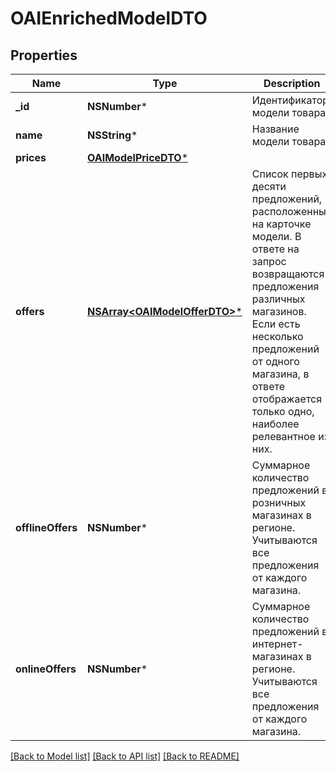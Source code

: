 # OAIEnrichedModelDTO

## Properties
Name | Type | Description | Notes
------------ | ------------- | ------------- | -------------
**_id** | **NSNumber*** | Идентификатор модели товара. | [optional] 
**name** | **NSString*** | Название модели товара. | [optional] 
**prices** | [**OAIModelPriceDTO***](OAIModelPriceDTO.md) |  | [optional] 
**offers** | [**NSArray&lt;OAIModelOfferDTO&gt;***](OAIModelOfferDTO.md) | Список первых десяти предложений, расположенных на карточке модели.  В ответе на запрос возвращаются предложения различных магазинов. Если есть несколько предложений от одного магазина, в ответе отображается только одно, наиболее релевантное из них.  | [optional] 
**offlineOffers** | **NSNumber*** | Суммарное количество предложений в розничных магазинах в регионе. Учитываются все предложения от каждого магазина. | [optional] 
**onlineOffers** | **NSNumber*** | Суммарное количество предложений в интернет-магазинах в регионе. Учитываются все предложения от каждого магазина. | [optional] 

[[Back to Model list]](../README.md#documentation-for-models) [[Back to API list]](../README.md#documentation-for-api-endpoints) [[Back to README]](../README.md)


